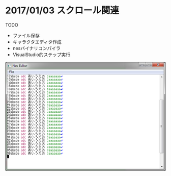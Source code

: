 # 2017/01/03 スクロール関連

TODO
- ファイル保存
- キャラクタエディタ作成
- nesバイナリコンパイラ
- VisualStudio的ステップ実行

![サンプル](.,/../../../img/20170103_01.png "サンプル")

